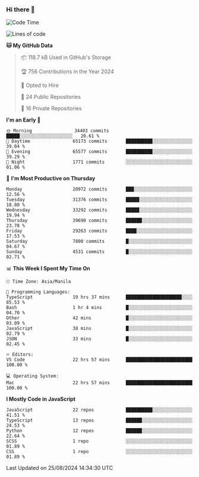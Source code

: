 ### Hi there 👋

<!--START_SECTION:waka-->
![Code Time](http://img.shields.io/badge/Code%20Time-986%20hrs%2050%20mins-blue)

![Lines of code](https://img.shields.io/badge/From%20Hello%20World%20I%27ve%20Written-65.7%20million%20lines%20of%20code-blue)

**🐱 My GitHub Data** 

> 📦 118.7 kB Used in GitHub's Storage 
 > 
> 🏆 756 Contributions in the Year 2024
 > 
> 💼 Opted to Hire
 > 
> 📜 24 Public Repositories 
 > 
> 🔑 16 Private Repositories 
 > 
**I'm an Early 🐤** 

```text
🌞 Morning                34403 commits       █████░░░░░░░░░░░░░░░░░░░░   20.61 % 
🌆 Daytime                65173 commits       ██████████░░░░░░░░░░░░░░░   39.04 % 
🌃 Evening                65577 commits       ██████████░░░░░░░░░░░░░░░   39.29 % 
🌙 Night                  1771 commits        ░░░░░░░░░░░░░░░░░░░░░░░░░   01.06 % 
```
📅 **I'm Most Productive on Thursday** 

```text
Monday                   20972 commits       ███░░░░░░░░░░░░░░░░░░░░░░   12.56 % 
Tuesday                  31376 commits       █████░░░░░░░░░░░░░░░░░░░░   18.80 % 
Wednesday                33292 commits       █████░░░░░░░░░░░░░░░░░░░░   19.94 % 
Thursday                 39690 commits       ██████░░░░░░░░░░░░░░░░░░░   23.78 % 
Friday                   29263 commits       ████░░░░░░░░░░░░░░░░░░░░░   17.53 % 
Saturday                 7800 commits        █░░░░░░░░░░░░░░░░░░░░░░░░   04.67 % 
Sunday                   4531 commits        █░░░░░░░░░░░░░░░░░░░░░░░░   02.71 % 
```


📊 **This Week I Spent My Time On** 

```text
🕑︎ Time Zone: Asia/Manila

💬 Programming Languages: 
TypeScript               19 hrs 37 mins      █████████████████████░░░░   85.53 % 
Bash                     1 hr 4 mins         █░░░░░░░░░░░░░░░░░░░░░░░░   04.70 % 
Other                    42 mins             █░░░░░░░░░░░░░░░░░░░░░░░░   03.09 % 
JavaScript               38 mins             █░░░░░░░░░░░░░░░░░░░░░░░░   02.79 % 
JSON                     33 mins             █░░░░░░░░░░░░░░░░░░░░░░░░   02.45 % 

🔥 Editors: 
VS Code                  22 hrs 57 mins      █████████████████████████   100.00 % 

💻 Operating System: 
Mac                      22 hrs 57 mins      █████████████████████████   100.00 % 
```

**I Mostly Code in JavaScript** 

```text
JavaScript               22 repos            ██████████░░░░░░░░░░░░░░░   41.51 % 
TypeScript               13 repos            ██████░░░░░░░░░░░░░░░░░░░   24.53 % 
Python                   12 repos            ██████░░░░░░░░░░░░░░░░░░░   22.64 % 
SCSS                     1 repo              ░░░░░░░░░░░░░░░░░░░░░░░░░   01.89 % 
CSS                      1 repo              ░░░░░░░░░░░░░░░░░░░░░░░░░   01.89 % 
```




 Last Updated on 25/08/2024 14:34:30 UTC
<!--END_SECTION:waka-->
